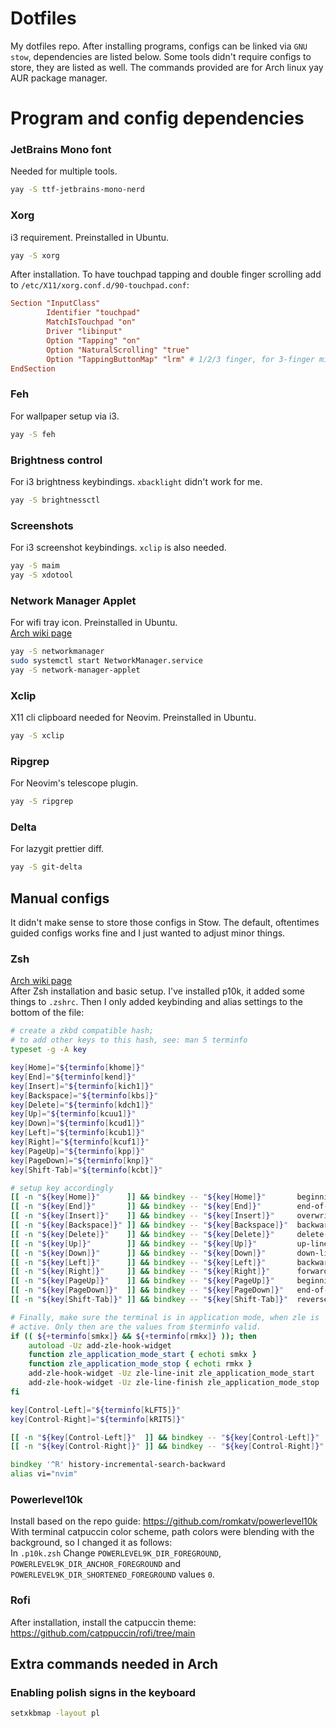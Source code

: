 # Dotfiles
My dotfiles repo. After installing programs,
configs can be linked via `GNU stow`,
dependencies are listed below.
Some tools didn't require configs to store, they are listed as well.
The commands provided are for Arch linux yay AUR package manager.

# Program and config dependencies

### JetBrains Mono font
Needed for multiple tools.
```sh
yay -S ttf-jetbrains-mono-nerd
```

### Xorg
i3 requirement. Preinstalled in Ubuntu.
```sh
yay -S xorg
```
After installation.
To have touchpad tapping and double finger scrolling add to `/etc/X11/xorg.conf.d/90-touchpad.conf`:
```conf
Section "InputClass"
        Identifier "touchpad"
        MatchIsTouchpad "on"
        Driver "libinput"
        Option "Tapping" "on"
        Option "NaturalScrolling" "true"
        Option "TappingButtonMap" "lrm" # 1/2/3 finger, for 3-finger middle lrm
EndSection
```

### Feh
For wallpaper setup via i3.
```sh
yay -S feh
```

### Brightness control
For i3 brightness keybindings. `xbacklight` didn't work for me.
```sh
yay -S brightnessctl
```

### Screenshots
For i3 screenshot keybindings. `xclip` is also needed.
```sh
yay -S maim
yay -S xdotool
```

### Network Manager Applet
For wifi tray icon. Preinstalled in Ubuntu.  
[Arch wiki page](https://wiki.archlinux.org/title/NetworkManager)
```sh
yay -S networkmanager
sudo systemctl start NetworkManager.service
yay -S network-manager-applet
```

### Xclip
X11 cli clipboard needed for Neovim. Preinstalled in Ubuntu.
```sh
yay -S xclip
```

### Ripgrep
For Neovim's telescope plugin.
```sh
yay -S ripgrep
```

### Delta
For lazygit prettier diff.
```sh
yay -S git-delta
```

## Manual configs
It didn't make sense to store those configs in Stow.
The default, oftentimes guided configs works fine and I just wanted to adjust minor things.

### Zsh
[Arch wiki page](https://wiki.archlinux.org/title/zsh)  
After Zsh installation and basic setup.
I've installed p10k, it added some things to `.zshrc`.
Then I only added keybinding and alias settings to the bottom of the file:
```zsh
# create a zkbd compatible hash;
# to add other keys to this hash, see: man 5 terminfo
typeset -g -A key

key[Home]="${terminfo[khome]}"
key[End]="${terminfo[kend]}"
key[Insert]="${terminfo[kich1]}"
key[Backspace]="${terminfo[kbs]}"
key[Delete]="${terminfo[kdch1]}"
key[Up]="${terminfo[kcuu1]}"
key[Down]="${terminfo[kcud1]}"
key[Left]="${terminfo[kcub1]}"
key[Right]="${terminfo[kcuf1]}"
key[PageUp]="${terminfo[kpp]}"
key[PageDown]="${terminfo[knp]}"
key[Shift-Tab]="${terminfo[kcbt]}"

# setup key accordingly
[[ -n "${key[Home]}"      ]] && bindkey -- "${key[Home]}"       beginning-of-line
[[ -n "${key[End]}"       ]] && bindkey -- "${key[End]}"        end-of-line
[[ -n "${key[Insert]}"    ]] && bindkey -- "${key[Insert]}"     overwrite-mode
[[ -n "${key[Backspace]}" ]] && bindkey -- "${key[Backspace]}"  backward-delete-char
[[ -n "${key[Delete]}"    ]] && bindkey -- "${key[Delete]}"     delete-char
[[ -n "${key[Up]}"        ]] && bindkey -- "${key[Up]}"         up-line-or-history
[[ -n "${key[Down]}"      ]] && bindkey -- "${key[Down]}"       down-line-or-history
[[ -n "${key[Left]}"      ]] && bindkey -- "${key[Left]}"       backward-char
[[ -n "${key[Right]}"     ]] && bindkey -- "${key[Right]}"      forward-char
[[ -n "${key[PageUp]}"    ]] && bindkey -- "${key[PageUp]}"     beginning-of-buffer-or-history
[[ -n "${key[PageDown]}"  ]] && bindkey -- "${key[PageDown]}"   end-of-buffer-or-history
[[ -n "${key[Shift-Tab]}" ]] && bindkey -- "${key[Shift-Tab]}"  reverse-menu-complete

# Finally, make sure the terminal is in application mode, when zle is
# active. Only then are the values from $terminfo valid.
if (( ${+terminfo[smkx]} && ${+terminfo[rmkx]} )); then
	autoload -Uz add-zle-hook-widget
	function zle_application_mode_start { echoti smkx }
	function zle_application_mode_stop { echoti rmkx }
	add-zle-hook-widget -Uz zle-line-init zle_application_mode_start
	add-zle-hook-widget -Uz zle-line-finish zle_application_mode_stop
fi

key[Control-Left]="${terminfo[kLFT5]}"
key[Control-Right]="${terminfo[kRIT5]}"

[[ -n "${key[Control-Left]}"  ]] && bindkey -- "${key[Control-Left]}"  backward-word
[[ -n "${key[Control-Right]}" ]] && bindkey -- "${key[Control-Right]}" forward-word

bindkey '^R' history-incremental-search-backward
alias vi="nvim"
```

### Powerlevel10k
Install based on the repo guide: https://github.com/romkatv/powerlevel10k  
With terminal catpuccin color scheme,
path colors were blending with the background,
so I changed it as follows:  
In `.p10k.zsh` Change `POWERLEVEL9K_DIR_FOREGROUND`, `POWERLEVEL9K_DIR_ANCHOR_FOREGROUND` and `POWERLEVEL9K_DIR_SHORTENED_FOREGROUND` values `0`.

### Rofi
After installation, install the catpuccin theme: https://github.com/catppuccin/rofi/tree/main

## Extra commands needed in Arch
### Enabling polish signs in the keyboard
```sh
setxkbmap -layout pl
```

